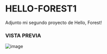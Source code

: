 # HELLO-FOREST1

Adjunto mi segundo proyecto de Hello, Forest!

### VISTA PREVIA
![image](https://github.com/monicaquish/HELLO-FOREST1/assets/151891471/bb86ccf8-08c1-4128-a495-8b9bfee575a8)

